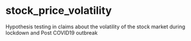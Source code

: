 # stock_price_volatility
Hypothesis testing in claims about the volatility of the stock market during lockdown and Post COVID19 outbreak
